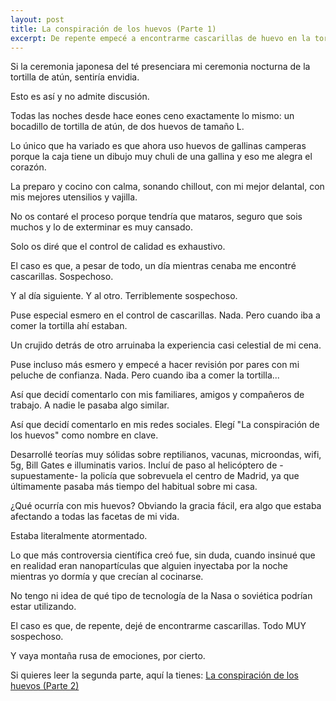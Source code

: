 ```yaml
---
layout: post
title: La conspiración de los huevos (Parte 1)
excerpt: De repente empecé a encontrarme cascarillas de huevo en la tortilla. Si algo no iba a permitir es que mi control de calidad culinaria se viese burlado de semejante manera. Y decidí investigar, claro.
---
```


Si la ceremonia japonesa del té presenciara mi ceremonia nocturna de la tortilla de atún, sentiría envidia. 

Esto es así y no admite discusión.

Todas las noches desde hace eones ceno exactamente lo mismo: un bocadillo de tortilla de atún, de dos huevos de tamaño L. 

Lo único que ha variado es que ahora uso huevos de gallinas camperas porque la caja tiene un dibujo muy chuli de una gallina y eso me alegra el corazón.

La preparo y cocino con calma, sonando chillout, con mi mejor delantal, con mis mejores utensilios y vajilla.

No os contaré el proceso porque tendría que mataros, seguro que sois muchos y lo de exterminar es muy cansado. 

Solo os diré que el control de calidad es exhaustivo.

El caso es que, a pesar de todo, un día mientras cenaba me encontré cascarillas. Sospechoso.

Y al día siguiente. Y al otro. Terriblemente sospechoso.

Puse especial esmero en el control de cascarillas. Nada. Pero cuando iba a comer la tortilla ahí estaban.

Un crujido detrás de otro arruinaba la experiencia casi celestial de mi cena.

Puse incluso más esmero y empecé a hacer revisión por pares con mi peluche de confianza. Nada. Pero cuando iba a comer la tortilla...

Así que decidí comentarlo con mis familiares, amigos y compañeros de trabajo. A nadie le pasaba algo similar.

Así que decidí comentarlo en mis redes sociales. Elegí "La conspiración de los huevos" como nombre en clave.

Desarrollé teorías muy sólidas sobre reptilianos, vacunas, microondas, wifi, 5g, Bill Gates e illuminatis varios. Incluí de paso al helicóptero de -supuestamente- la policía que sobrevuela el centro de Madrid, ya que últimamente pasaba más tiempo del habitual sobre mi casa.

¿Qué ocurría con mis huevos? Obviando la gracia fácil, era algo que estaba afectando a todas las facetas de mi vida. 

Estaba literalmente atormentado.

Lo que más controversia científica creó fue, sin duda, cuando insinué que en realidad eran nanopartículas que alguien inyectaba por la noche mientras yo dormía y que crecían al cocinarse.

No tengo ni idea de qué tipo de tecnología de la Nasa o soviética podrían estar utilizando.

El caso es que, de repente, dejé de encontrarme cascarillas. Todo MUY sospechoso. 

Y vaya montaña rusa de emociones, por cierto.

Si quieres leer la segunda parte, aquí la tienes: <a href="/la-conspiracion-de-los-huevos-parte-2" target=_blank>La conspiración de los huevos (Parte 2)</a>
